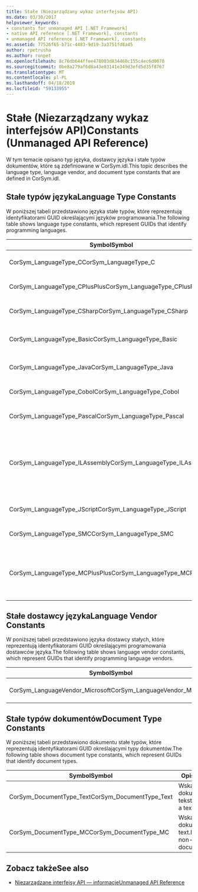 ```yaml
---
title: Stałe (Niezarządzany wykaz interfejsów API)
ms.date: 03/30/2017
helpviewer_keywords:
- constants for unmanaged API [.NET Framework]
- native API reference [.NET Framework], constants
- unmanaged API reference [.NET Framework], constants
ms.assetid: 77526f65-b71c-4483-9d19-3a3751fd8a45
author: rpetrusha
ms.author: ronpet
ms.openlocfilehash: 8c76db644ffee478003d834460c155c4ec6d0070
ms.sourcegitcommit: 0be8a279af6d8a43e03141e349d3efd5d35f8767
ms.translationtype: MT
ms.contentlocale: pl-PL
ms.lasthandoff: 04/18/2019
ms.locfileid: "59133955"
---
```

# <a name="constants-unmanaged-api-reference"></a><span data-ttu-id="68378-102">Stałe (Niezarządzany wykaz interfejsów API)</span><span class="sxs-lookup"><span data-stu-id="68378-102">Constants (Unmanaged API Reference)</span></span>
<span data-ttu-id="68378-103">W tym temacie opisano typ języka, dostawcy języka i stałe typów dokumentów, które są zdefiniowane w CorSym.idl.</span><span class="sxs-lookup"><span data-stu-id="68378-103">This topic describes the language type, language vendor, and document type constants that are defined in CorSym.idl.</span></span>  
  
## <a name="language-type-constants"></a><span data-ttu-id="68378-104">Stałe typów języka</span><span class="sxs-lookup"><span data-stu-id="68378-104">Language Type Constants</span></span>  
 <span data-ttu-id="68378-105">W poniższej tabeli przedstawiono języka stałe typów, które reprezentują identyfikatorami GUID określającymi języków programowania.</span><span class="sxs-lookup"><span data-stu-id="68378-105">The following table shows language type constants, which represent GUIDs that identify programming languages.</span></span>  
  
|<span data-ttu-id="68378-106">Symbol</span><span class="sxs-lookup"><span data-stu-id="68378-106">Symbol</span></span>|<span data-ttu-id="68378-107">Opis</span><span class="sxs-lookup"><span data-stu-id="68378-107">Description</span></span>|  
|------------|-----------------|  
|<span data-ttu-id="68378-108">CorSym_LanguageType_C</span><span class="sxs-lookup"><span data-stu-id="68378-108">CorSym_LanguageType_C</span></span>|<span data-ttu-id="68378-109">Określa język C.</span><span class="sxs-lookup"><span data-stu-id="68378-109">Indicates the C language.</span></span>|  
|<span data-ttu-id="68378-110">CorSym_LanguageType_CPlusPlus</span><span class="sxs-lookup"><span data-stu-id="68378-110">CorSym_LanguageType_CPlusPlus</span></span>|<span data-ttu-id="68378-111">Wskazuje języka C++.</span><span class="sxs-lookup"><span data-stu-id="68378-111">Indicates the C++ language.</span></span>|  
|<span data-ttu-id="68378-112">CorSym_LanguageType_CSharp</span><span class="sxs-lookup"><span data-stu-id="68378-112">CorSym_LanguageType_CSharp</span></span>|<span data-ttu-id="68378-113">Wskazuje C# języka.</span><span class="sxs-lookup"><span data-stu-id="68378-113">Indicates the C# language.</span></span>|  
|<span data-ttu-id="68378-114">CorSym_LanguageType_Basic</span><span class="sxs-lookup"><span data-stu-id="68378-114">CorSym_LanguageType_Basic</span></span>|<span data-ttu-id="68378-115">Wskazuje podstawowy język.</span><span class="sxs-lookup"><span data-stu-id="68378-115">Indicates the Basic language.</span></span>|  
|<span data-ttu-id="68378-116">CorSym_LanguageType_Java</span><span class="sxs-lookup"><span data-stu-id="68378-116">CorSym_LanguageType_Java</span></span>|<span data-ttu-id="68378-117">Wskazuje języka Java.</span><span class="sxs-lookup"><span data-stu-id="68378-117">Indicates the Java language.</span></span>|  
|<span data-ttu-id="68378-118">CorSym_LanguageType_Cobol</span><span class="sxs-lookup"><span data-stu-id="68378-118">CorSym_LanguageType_Cobol</span></span>|<span data-ttu-id="68378-119">Określa język COBOL.</span><span class="sxs-lookup"><span data-stu-id="68378-119">Indicates the COBOL language.</span></span>|  
|<span data-ttu-id="68378-120">CorSym_LanguageType_Pascal</span><span class="sxs-lookup"><span data-stu-id="68378-120">CorSym_LanguageType_Pascal</span></span>|<span data-ttu-id="68378-121">Określa język Pascal.</span><span class="sxs-lookup"><span data-stu-id="68378-121">Indicates the Pascal language.</span></span>|  
|<span data-ttu-id="68378-122">CorSym_LanguageType_ILAssembly</span><span class="sxs-lookup"><span data-stu-id="68378-122">CorSym_LanguageType_ILAssembly</span></span>|<span data-ttu-id="68378-123">Wskazuje kod zestawu Microsoft intermediate language (MSIL).</span><span class="sxs-lookup"><span data-stu-id="68378-123">Indicates the Microsoft intermediate language (MSIL) assembly code.</span></span>|  
|<span data-ttu-id="68378-124">CorSym_LanguageType_JScript</span><span class="sxs-lookup"><span data-stu-id="68378-124">CorSym_LanguageType_JScript</span></span>|<span data-ttu-id="68378-125">Wskazuje języka JScript.</span><span class="sxs-lookup"><span data-stu-id="68378-125">Indicates the JScript language.</span></span>|  
|<span data-ttu-id="68378-126">CorSym_LanguageType_SMC</span><span class="sxs-lookup"><span data-stu-id="68378-126">CorSym_LanguageType_SMC</span></span>|<span data-ttu-id="68378-127">Określa język SMC.</span><span class="sxs-lookup"><span data-stu-id="68378-127">Indicates the SMC language.</span></span>|  
|<span data-ttu-id="68378-128">CorSym_LanguageType_MCPlusPlus</span><span class="sxs-lookup"><span data-stu-id="68378-128">CorSym_LanguageType_MCPlusPlus</span></span>|<span data-ttu-id="68378-129">Wskazuje języka C++, włączone dla programu .NET Framework.</span><span class="sxs-lookup"><span data-stu-id="68378-129">Indicates the C++ language enabled for the .NET Framework.</span></span>|  
  
## <a name="language-vendor-constants"></a><span data-ttu-id="68378-130">Stałe dostawcy języka</span><span class="sxs-lookup"><span data-stu-id="68378-130">Language Vendor Constants</span></span>  
 <span data-ttu-id="68378-131">W poniższej tabeli przedstawiono języka dostawcy stałych, które reprezentują identyfikatorami GUID określającymi programowania dostawców języka.</span><span class="sxs-lookup"><span data-stu-id="68378-131">The following table shows language vendor constants, which represent GUIDs that identify programming language vendors.</span></span>  
  
|<span data-ttu-id="68378-132">Symbol</span><span class="sxs-lookup"><span data-stu-id="68378-132">Symbol</span></span>|<span data-ttu-id="68378-133">Opis</span><span class="sxs-lookup"><span data-stu-id="68378-133">Description</span></span>|  
|------------|-----------------|  
|<span data-ttu-id="68378-134">CorSym_LanguageVendor_Microsoft</span><span class="sxs-lookup"><span data-stu-id="68378-134">CorSym_LanguageVendor_Microsoft</span></span>|<span data-ttu-id="68378-135">Wskazuje firmy Microsoft.</span><span class="sxs-lookup"><span data-stu-id="68378-135">Indicates Microsoft.</span></span>|  
  
## <a name="document-type-constants"></a><span data-ttu-id="68378-136">Stałe typów dokumentów</span><span class="sxs-lookup"><span data-stu-id="68378-136">Document Type Constants</span></span>  
 <span data-ttu-id="68378-137">W poniższej tabeli przedstawiono dokumentu stałe typów, które reprezentują identyfikatorami GUID określającymi typy dokumentów.</span><span class="sxs-lookup"><span data-stu-id="68378-137">The following table shows document type constants, which represent GUIDs that identify document types.</span></span>  
  
|<span data-ttu-id="68378-138">Symbol</span><span class="sxs-lookup"><span data-stu-id="68378-138">Symbol</span></span>|<span data-ttu-id="68378-139">Opis</span><span class="sxs-lookup"><span data-stu-id="68378-139">Description</span></span>|  
|------------|-----------------|  
|<span data-ttu-id="68378-140">CorSym_DocumentType_Text</span><span class="sxs-lookup"><span data-stu-id="68378-140">CorSym_DocumentType_Text</span></span>|<span data-ttu-id="68378-141">Wskazuje dokument tekstowy.</span><span class="sxs-lookup"><span data-stu-id="68378-141">Indicates a text document.</span></span>|  
|<span data-ttu-id="68378-142">CorSym_DocumentType_MC</span><span class="sxs-lookup"><span data-stu-id="68378-142">CorSym_DocumentType_MC</span></span>|<span data-ttu-id="68378-143">Wskazuje dokument-text.</span><span class="sxs-lookup"><span data-stu-id="68378-143">Indicates a non-text document.</span></span>|  
  
## <a name="see-also"></a><span data-ttu-id="68378-144">Zobacz także</span><span class="sxs-lookup"><span data-stu-id="68378-144">See also</span></span>

- [<span data-ttu-id="68378-145">Niezarządzane interfejsy API — informacje</span><span class="sxs-lookup"><span data-stu-id="68378-145">Unmanaged API Reference</span></span>](../../../docs/framework/unmanaged-api/index.md)
